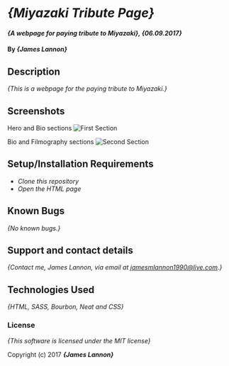 # _{Miyazaki Tribute Page}_

#### _{A webpage for paying tribute to Miyazaki}, {06.09.2017}_

#### By _**{James Lannon}**_

## Description

_{This is a webpage for the paying tribute to Miyazaki.}_

## Screenshots
Hero and Bio sections
![First Section](https://github.com/Jlannon90/tribute-page/blob/master/miyazaki2%20copy.png)

Bio and Filmography sections
![Second Section](https://github.com/Jlannon90/tribute-page/blob/master/miyazaki1%20copy.png)

## Setup/Installation Requirements

* _Clone this repository_
* _Open the HTML page_

## Known Bugs

_{No known bugs.}_

## Support and contact details

_{Contact me, James Lannon, via email at jamesmlannon1990@live.com.}_

## Technologies Used

_{HTML, SASS, Bourbon, Neat and CSS}_

### License

*{This software is licensed under the MIT license}*

Copyright (c) 2017 **_{James Lannon}_**
